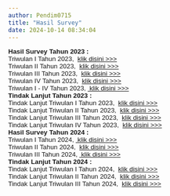 ```yaml
---
author: Pendim0715
title: "Hasil Survey"
date: 2024-10-14 08:34:04
---
```

<p style="margin: 0cm;"><strong><span style="font-family: arial, helvetica, sans-serif; font-size: 10pt;"><span style="vertical-align: inherit;"><span style="vertical-align: inherit;">Hasil Survey Tahun 2023 :</span></span></span></strong><span style="font-family: arial, helvetica, sans-serif; font-size: 10pt;"><span style="vertical-align: inherit;"><span style="vertical-align: inherit;"></span></span></span></p>

<p style="margin: 0cm;"><span style="font-family: arial, helvetica, sans-serif; font-size: 10pt;"><span style="vertical-align: inherit;"><span style="vertical-align: inherit;">Triwulan I Tahun 2023,&nbsp; </span></span><a href="https://drive.google.com/file/d/1DgJ81ceR7_zkDAH_BNs0kgASSzNR58IF/view?usp=sharing"><span style="vertical-align: inherit;"><span style="vertical-align: inherit;">klik disini &gt;&gt;&gt;</span></span></a></span></p>

<p style="margin: 0cm;"><span style="font-family: arial, helvetica, sans-serif; font-size: 10pt;"><span style="vertical-align: inherit;"><span style="vertical-align: inherit;">Triwulan II Tahun 2023,&nbsp;&nbsp;</span></span><a href="https://drive.google.com/file/d/1K5NLRdFea5moc4Yw5Sz7mAcjHCzinXQv/view?usp=sharing"><span style="vertical-align: inherit;"><span style="vertical-align: inherit;">klik disini &gt;&gt;&gt;</span></span></a></span></p>

<p style="margin: 0cm;"><span style="font-family: arial, helvetica, sans-serif; font-size: 10pt;"><span style="vertical-align: inherit;"><span style="vertical-align: inherit;">Triwulan III Tahun 2023,&nbsp;&nbsp;</span></span><a href="https://drive.google.com/file/d/1_RWmPlwkgKGqyqRywFnhKq0KNX38eOCE/view?usp=sharing"><span style="vertical-align: inherit;"><span style="vertical-align: inherit;">klik disini &gt;&gt;&gt;</span></span></a></span></p>

<p style="margin: 0cm;"><span style="font-family: arial, helvetica, sans-serif; font-size: 10pt;"><span style="vertical-align: inherit;"><span style="vertical-align: inherit;">Triwulan IV Tahun 2023,&nbsp; </span></span><a href="https://drive.google.com/file/d/1du1AoI0xdUTxmWgVTRmDROYu0PL6kUDj/view?usp=sharing"><span style="vertical-align: inherit;"><span style="vertical-align: inherit;">klik disini &gt;&gt;&gt;</span></span></a></span></p>

<p style="margin: 0cm;"><span style="font-family: arial, helvetica, sans-serif; font-size: 10pt;"><span style="vertical-align: inherit;"><span style="vertical-align: inherit;"><span style="vertical-align: inherit;"><span style="vertical-align: inherit;">Triwulan I - IV Tahun 2023,&nbsp;</span></span><a href="https://drive.google.com/file/d/1ApHW4uAb1nHgInJ2byIiFYEddLNOyM5B/view?usp=sharing"><span style="vertical-align: inherit;"><span style="vertical-align: inherit;"> klik disini &gt;&gt;&gt;</span></span></a></span></span></span></p>

<p style="margin: 0cm;"><span style="font-family: arial, helvetica, sans-serif; font-size: 10pt;"><span style="vertical-align: inherit;"><span style="vertical-align: inherit;"><strong style="font-family: -apple-system, BlinkMacSystemFont, 'Segoe UI', Roboto, Oxygen, Ubuntu, Cantarell, 'Open Sans', 'Helvetica Neue', sans-serif; font-size: medium;"><span style="font-family: arial, helvetica, sans-serif; font-size: 10pt;"><span style="vertical-align: inherit;"><span style="vertical-align: inherit;"></span></span></span></strong></span></span></span></p>

<p style="margin: 0cm;"><span style="font-family: arial, helvetica, sans-serif; font-size: 10pt;"><span style="vertical-align: inherit;"><span style="vertical-align: inherit;"><strong style="font-family: -apple-system, BlinkMacSystemFont, 'Segoe UI', Roboto, Oxygen, Ubuntu, Cantarell, 'Open Sans', 'Helvetica Neue', sans-serif; font-size: medium;"><span style="font-family: arial, helvetica, sans-serif; font-size: 10pt;"><span style="vertical-align: inherit;"><span style="vertical-align: inherit;">Tindak Lanjut Tahun 2023 :</span></span></span></strong></span></span></span></p>

<p style="margin: 0cm;"><span style="font-family: arial, helvetica, sans-serif; font-size: 10pt;"><span style="vertical-align: inherit;"><span style="vertical-align: inherit;">Tindak Lanjut Triwulan I Tahun 2023,&nbsp; </span></span><a href="https://drive.google.com/file/d/1Tun-DdBPCvoDDITpmgEOButO1Wqoa5Bn/view?usp=sharing"><span style="vertical-align: inherit;"><span style="vertical-align: inherit;">klik disini &gt;&gt;&gt;</span></span></a></span></p>

<p style="margin: 0cm;"><span style="font-family: arial, helvetica, sans-serif; font-size: 10pt;"><span style="vertical-align: inherit;"><span style="vertical-align: inherit;">Tindak Lanjut Triwulan II Tahun 2023,&nbsp; </span></span><a href="https://drive.google.com/file/d/1GMI5Ih1QOjFctx2rzHjGh3jEV9vs1nyD/view?usp=sharing"><span style="vertical-align: inherit;"><span style="vertical-align: inherit;">klik disini &gt;&gt;&gt;</span></span></a></span></p>

<p style="margin: 0cm;"><span style="font-family: arial, helvetica, sans-serif; font-size: 10pt;"><span style="vertical-align: inherit;"><span style="vertical-align: inherit;">Tindak Lanjut Triwulan III Tahun 2023,&nbsp; </span></span><a href="https://drive.google.com/file/d/19wCSj-FSJBZ14IBe462_MEYoy3LFnsuY/view?usp=sharing"><span style="vertical-align: inherit;"><span style="vertical-align: inherit;">klik disini &gt;&gt;&gt;</span></span></a></span></p>

<p style="margin: 0cm;"><span style="font-family: arial, helvetica, sans-serif; font-size: 10pt;"><span style="vertical-align: inherit;"><span style="vertical-align: inherit;">Tindak Lanjut Triwulan IV Tahun 2023,&nbsp; </span></span><a href="https://drive.google.com/file/d/1rdsdF0r4orTjHxAHNoWsE8iiN4fZjSG3/view?usp=sharing"><span style="vertical-align: inherit;"><span style="vertical-align: inherit;">klik disini &gt;&gt;&gt;</span></span></a></span></p>

<p style="margin: 0cm;"></p>

<p style="margin: 0cm;"></p>

<p style="margin: 0cm;"><strong><span style="font-family: arial, helvetica, sans-serif; font-size: 10pt;">Hasil Survey Tahun 2024 :&nbsp;</span></strong></p>

<p style="margin: 0cm;"><span style="font-family: arial, helvetica, sans-serif; font-size: 10pt;"><span style="vertical-align: inherit;"><span style="vertical-align: inherit;">Triwulan I Tahun 2024, </span></span><a href="https://drive.google.com/file/d/12sSx5SmCwqARanPCMg3TGUR-TeXZqzc8/view?usp=sharing"><span style="vertical-align: inherit;"><span style="vertical-align: inherit;">&nbsp;klik disini &gt;&gt;&gt;</span></span></a></span></p>

<p style="margin: 0cm;"><span style="font-family: arial, helvetica, sans-serif; font-size: 10pt;"><span style="vertical-align: inherit;"><span style="vertical-align: inherit;">Triwulan II Tahun 2024,&nbsp;</span></span><span style="vertical-align: inherit;"><span style="vertical-align: inherit;"> <a href="https://drive.google.com/file/d/1jBm4jiz-eM8_l7rKBI6Jafsa81Y4yPiK/view?usp=sharing">klik disini &gt;&gt;&gt;</a></span></span></span></p>

<p style="margin: 0cm;"><span style="font-family: arial, helvetica, sans-serif; font-size: 10pt;"><span style="vertical-align: inherit;"><span style="vertical-align: inherit;"><span style="vertical-align: inherit;"><span style="vertical-align: inherit;">Triwulan III Tahun 2024, </span></span><a href="https://drive.google.com/file/d/1zg7ujhXekYE8ZqmWIgfs3DXeSICSDqp6/view?usp=sharing"><span style="vertical-align: inherit;"><span style="vertical-align: inherit;">&nbsp;klik disini &gt;&gt;&gt;</span></span></a></span></span></span></p>

<p style="margin: 0cm;"><span style="font-family: arial, helvetica, sans-serif; font-size: 10pt;"><span style="vertical-align: inherit;"><span style="vertical-align: inherit;"></span></span></span></p>

<p style="margin: 0cm;"><span style="font-family: arial, helvetica, sans-serif; font-size: 10pt;"><span style="vertical-align: inherit;"><span style="vertical-align: inherit;"><strong style="font-family: -apple-system, BlinkMacSystemFont, 'Segoe UI', Roboto, Oxygen, Ubuntu, Cantarell, 'Open Sans', 'Helvetica Neue', sans-serif; font-size: medium;"><span style="font-family: arial, helvetica, sans-serif; font-size: 10pt;"><span style="vertical-align: inherit;"><span style="vertical-align: inherit;">Tindak Lanjut Tahun 2024 :</span></span></span></strong></span></span></span></p>

<p style="margin: 0cm;"><span style="font-family: arial, helvetica, sans-serif; font-size: 10pt;"><span style="vertical-align: inherit;"><span style="vertical-align: inherit;">Tindak Lanjut Triwulan I Tahun 2024,&nbsp; </span></span><a href="https://drive.google.com/file/d/10i4aQwmaLHIc0ZYTSPzvqE-_yA_5jcXQ/view?usp=sharing"><span style="vertical-align: inherit;"><span style="vertical-align: inherit;">klik disini &gt;&gt;&gt;</span></span></a></span></p>

<p style="margin: 0cm;"><span style="font-family: arial, helvetica, sans-serif; font-size: 10pt;"><span style="vertical-align: inherit;"><span style="vertical-align: inherit;">Tindak Lanjut Triwulan II Tahun 2024, &nbsp;</span></span><a href="https://drive.google.com/file/d/1H94wNpizrKWH09L0J0ymMJphVm9we5us/view?usp=sharing"><span style="vertical-align: inherit;"><span style="vertical-align: inherit;">klik disini &gt;&gt;&gt;</span></span></a></span></p>

<p style="margin: 0cm;"><span style="font-family: arial, helvetica, sans-serif; font-size: 10pt;"><span style="vertical-align: inherit;"><span style="vertical-align: inherit;">Tindak Lanjut Triwulan III Tahun 2024, &nbsp;</span></span><a href="https://drive.google.com/file/d/1t-7FLf-H41IcvQsgVR79_lUnjTS1K8Cz/view?usp=sharing"><span style="vertical-align: inherit;"><span style="vertical-align: inherit;">klik disini &gt;&gt;&gt;</span></span></a></span></p>
